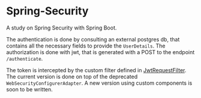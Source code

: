 # Spring-Security

A study on Spring Security with Spring Boot.

The authentication is done by consulting an external postgres db, that contains all the necessary fields to provide the `UserDetails`.
The authorization is done with jwt, that is generated with a POST to the endpoint `/authenticate`.

The token is intercepted by the custom filter defined in [JwtRequestFilter](src/main/java/com/example/SecurityExample/filters/JwtRequestFilter.java).
The current version is done on top of the deprecated `WebSecurityConfigurerAdapter`.
A new version using custom components is soon to be written.
